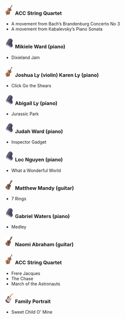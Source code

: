 ### ![cello](assets/images/cello.png) ACC String Quartet

- A movement from Bach’s Brandenburg Concerto No 3
- A movement from Kabalevsky’s Piano Sonata 

### ![piano](assets/images/piano.png) Mikiele Ward (piano)

- Dixieland Jam

### ![cello](assets/images/cello.png) Joshua Ly (violin) Karen Ly (piano)

- Click Go the Shears

### ![piano](assets/images/piano.png) Abigail Ly (piano)

- Jurassic Park

### ![piano](assets/images/piano.png) Judah Ward (piano)

- Inspector Gadget 

### ![piano](assets/images/piano.png) Loc Nguyen (piano)

- What a Wonderful World

### ![guitar](assets/images/guitar.png) Matthew Mandy (guitar)

- 7 Rings

### ![piano](assets/images/piano.png) Gabriel Waters (piano)

- Medley

### ![guitar](assets/images/guitar.png) Naomi Abraham (guitar)


### ![cello](assets/images/cello.png) ACC String Quartet

- Frere Jacques
- The Chase
- March of the Astronauts

### ![electric_guitar](assets/images/electric_guitar.png) Family Portrait

- Sweet Child O' Mine
